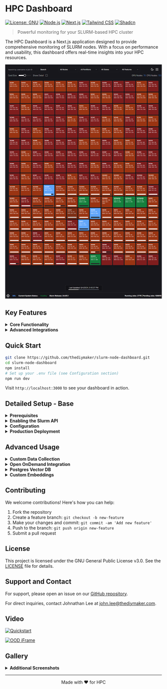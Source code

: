 # HPC Dashboard

[![License: GNU](https://img.shields.io/badge/License-GNU-blue.svg)](https://www.gnu.org/licenses/gpl-3.0)
[![Node.js](https://img.shields.io/badge/Node.js-v18%2B-green)](https://nodejs.org/)
[![Next.js](https://img.shields.io/badge/Next.js-latest-lightgrey)](https://nextjs.org/)
[![Tailwind CSS](https://img.shields.io/badge/Tailwind_CSS-latest-38B2AC)](https://tailwindcss.com/)
[![Shadcn](https://img.shields.io/badge/Shadcn-components-8B5CF6)](https://ui.shadcn.com/)

> Powerful monitoring for your SLURM-based HPC cluster

The HPC Dashboard is a Next.js application designed to provide comprehensive monitoring of SLURM nodes. With a focus on performance and usability, this dashboard offers real-time insights into your HPC resources.

![Dashboard Screenshot](/images/new_dashboard_screenshot_1.png "HPC Dashboard Overview")

## Key Features

<details>
<summary><strong>Core Functionality</strong></summary>

- Real-time monitoring of CPU and GPU node utilization
- Detailed individual node status
- Comprehensive Slurm job details and history
- Dynamic data updates with refresh countdown

</details>

<details>
<summary><strong>Advanced Integrations</strong></summary>

Enable these features by configuring your environment file:

- LMOD module display and details
- Prometheus metrics integration
- OpenAI-powered chat and embeddings

</details>

## Quick Start

```bash
git clone https://github.com/thediymaker/slurm-node-dashboard.git
cd slurm-node-dashboard
npm install
# Set up your .env file (see Configuration section)
npm run dev
```

Visit `http://localhost:3000` to see your dashboard in action.

## Detailed Setup - Base

<details>
<summary><strong>Prerequisites</strong></summary>

- Node.js (v18 or later)
- npm or Yarn
- PM2 (for production deployment)
- Slurm API (enabled and configured)
- Slurm API token

</details>

<details>
<summary><strong>Enabling the Slurm API</strong></summary>

To use this dashboard, you need to have the Slurm API enabled on your HPC cluster. Follow these steps to set it up:

1. Start by reviewing the [Schedmd quickstart guide](https://slurm.schedmd.com/rest_quickstart.html).

2. Ensure that `slurmrestd` is running on your cluster.

3. Once the Slurm API is running, you need to generate an API key for authentication.

### Generating an API Key

The API key needs permissions to read all data. Here's an example of generating a key for the slurm user with a lifespan of 1 year:

```bash
scontrol token username=slurm lifespan=31536000
```

Note: This generates a JWT token. You can view the expiration date on the token and set up a reminder to renew it, or automate the renewal process (even with a shorter timeframe). The expiration of this token will be added to the future admin section on the dashboard.

</details>

<details>
<summary><strong>Configuration</strong></summary>

Create a `.env` file in the root directory:

```env
# BASE
COMPANY_NAME="Acme Corp"
NEXT_PUBLIC_BASE_URL="http://localhost:3000" # Update for your url and port
VERSION=1.1.2
CLUSTER_NAME="Cluster"
CLUSTER_LOGO="/cluster.png"

# DEV
NODE_ENV="dev"
REACT_EDITOR="code"

# SLURM
SLURM_API_VERSION="v0.0.40"
SLURM_SERVER="192.168.1.5"
SLURM_API_TOKEN=""

# AUTH
NEXTAUTH_URL="http://localhost:3000" # Update for your url and port
AUTH_SECRET=""
ADMIN_USERNAME="admin"
ADMIN_PASSWORD="password"

# PLUGINS
NEXT_PUBLIC_ENABLE_OPENAI_PLUGIN=false
NEXT_PUBLIC_ENABLE_PROMETHEUS_PLUGIN=false

# ADVANCED FEATURES
OPENAI_API_KEY=""
PROMETHEUS_URL=""  # Format http://192.168.1.5:9090
POSTGRES_URL="postgresql://admin:password@192.168.1.5:5432/db"
```

</details>

<details>
<summary><strong>Production Deployment</strong></summary>

For production environments, we recommend using PM2:

```bash
npm install -g pm2
pm2 start npm --name "hpc-dashboard" -- start
pm2 save
```

This ensures your dashboard runs continuously and restarts automatically if the server reboots.

</details>

## Advanced Usage

<details>
<summary><strong>Custom Data Collection</strong></summary>

### Historical Node Data

Collect historical node data with this script (run hourly via cron):

```bash
#!/bin/bash
SAVE_DIR="/path/to/data/directory"
mkdir -p "$SAVE_DIR"
FILENAME=$(date +"%Y-%m-%dT%H-%M-%S.000Z.json.gz")
curl -s "http://localhost:3000/api/slurm/nodes" | gzip > "$SAVE_DIR/$FILENAME"
find "$SAVE_DIR" -name "*.json.gz" -type f -mtime +30 -delete
```

### Module Data

Collect module data with this script (run daily via cron):

```bash
#!/bin/bash
json_dir="/path/to/public/directory"
json_output="${json_dir}/modules.json"
mkdir -p "$json_dir"
export MODULESHOME="/usr/share/lmod/lmod"
export MODULEPATH="/your/module/path"
$LMOD_DIR/spider -o jsonSoftwarePage $MODULEPATH | python -m json.tool > "$json_output"
```

</details>

<details>
<summary><strong>Open OnDemand Integration</strong></summary>

To integrate this dashboard with Open OnDemand:

Clone the generic Ruby app template:

```
git clone https://github.com/thediymaker/ood-status-iframe.git
```

Navigate to the cloned repository:

```
cd ood-status-iframe
```

Open the views/layout.erb file in your preferred text editor.
Update the URL in the views/layout.erb file to point to your deployed HPC Dashboard:
erb

```
<iframe src="https://your-hpc-dashboard-url.com" ...>
```

Follow Open OnDemand's documentation to deploy this app within your Open OnDemand environment.

This integration allows you to embed the HPC Dashboard within your Open OnDemand interface, providing users with easy access to cluster status information.

</details>

<details>
<summary><strong>Postgres Vector DB</strong></summary>

In order to use embeddings with the openai chat, you will need to setup a
vector database. For this project I've decided to use a localy
hosted instance, along with Drizzle, but you could also use a cloud
instance, or a non standard vector database with some tweaks to the code.

To get started, you will want to install postgres, set up a database, create
a user and give them the appropriate permissions. The easiest way to do this
is with docker compose.

### Dockerfile

```
Use the official Postgres image as a base image
FROM postgres:latest

# Set environment variables for Postgres
ENV POSTGRES_USER=user
ENV POSTGRES_PASSWORD=password
ENV POSTGRES_DB=embed

# Install the build dependencies
USER root
RUN apt-get update && apt-get install -y \
    build-essential \
    git \
    postgresql-server-dev-all \
    && rm -rf /var/lib/apt/lists/*

# Clone, build, and install the pgvector extension
RUN cd /tmp \
    && git clone --branch v0.5.0 https://github.com/pgvector/pgvector.git \
    && cd pgvector \
    && make \
    && make install
```

This dockerfile will install and configure the pgvector plugin, as well as pull
down the latest postgres image.

### docker-compose.yml

```
version: "3"

services:
  postgres:
    build: .
    ports:
      - "5432:5432"
    volumes:
      - /etc/postgres/data:/var/lib/postgresql/data
    environment:
      POSTGRES_USER: user
      POSTGRES_PASSWORD: password
      POSTGRES_DB: embed
```

In this example, I am storing the postgres data in the /etc/postgres directory
on the local host. Please update these as needed.

Once this is running, from your dashboard terminal (or the same directory as your dashboard),
you'll want to run the following commands you set up the database.

```
npm run generate
npm run migrate
```

This will use the drizzle .sql files in the /lib/db directory, to generate the
schema for the data base, and prepare for ingestion.

</details>

<details>
<summary><strong>Custom Embeddings</strong></summary>

The files stored in /docs will need to be a .mdx file, and have a header like this

```
---
title: "Page Title"
description: "Page Description"
url: "URL"
---

## Section header
section
```

Being in this format allows the ingestion process to break it in to smaller
more correctly identified sections.

To ingest the files, browse to /admin, login with the username and password
specified in the .env file, and then run the ingestion.

</details>

## Contributing

We welcome contributions! Here's how you can help:

1. Fork the repository
2. Create a feature branch: `git checkout -b new-feature`
3. Make your changes and commit: `git commit -am 'Add new feature'`
4. Push to the branch: `git push origin new-feature`
5. Submit a pull request

## License

This project is licensed under the GNU General Public License v3.0. See the [LICENSE](LICENSE.md) file for details.

## Support and Contact

For support, please open an issue on our [GitHub repository](https://github.com/thediymaker/slurm-node-dashboard/issues).

For direct inquiries, contact Johnathan Lee at [john.lee@thediymaker.com](mailto:john.lee@thediymaker.com).

## Video

[![Quickstart](https://i9.ytimg.com/vi_webp/wVEhPN-IqEA/mqdefault.webp?v=672baec2&sqp=CMzfrrkG&rs=AOn4CLC2W3aGhL-aE3lutuyoeui5_HQCMQ)](https://youtu.be/wVEhPN-IqEA)

[![OOD iFrame](https://i9.ytimg.com/vi_webp/avLUYgMya98/mqdefault.webp?v=672bb041&sqp=CMzfrrkG&rs=AOn4CLAk24f70QoiM98TnT3jcD8AWAAoEQ)](https://youtu.be/avLUYgMya98)

## Gallery

<details>
<summary><strong>Additional Screenshots</strong></summary>

|                 Feature Overview                 |                     Job Details                      |
| :----------------------------------------------: | :--------------------------------------------------: |
| ![Features](/images/new_features_screenshot.png) | ![Job Detail](/images/new_job_detail_screenshot.png) |

|                      Running Job                       |                       Completed Job                        |
| :----------------------------------------------------: | :--------------------------------------------------------: |
| ![Running Job](/images/new_running_job_screenshot.png) | ![Completed Job](/images/new_completed_job_screenshot.png) |

|                   Node Hover Details                    |
| :-----------------------------------------------------: |
| ![Hover Status](/images/new_dashboard_screenshot_2.png) |

</details>

---

<p align="center">
  Made with ❤️ for HPC
</p>
